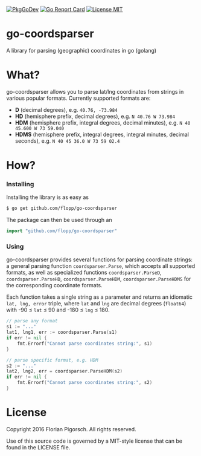 [![PkgGoDev](https://pkg.go.dev/badge/github.com/flopp/go-coordsparser)](https://pkg.go.dev/github.com/flopp/go-coordsparser)
[![Go Report Card](https://goreportcard.com/badge/flopp/go-coordsparser)](https://goreportcard.com/report/flopp/go-coordsparser)
[![License MIT](https://img.shields.io/badge/license-MIT-lightgrey.svg?style=flat)](https://github.com/flopp/go-coordsparser)

# go-coordsparser
A library for parsing (geographic) coordinates in go (golang)

# What?

go-coordsparser allows you to parse lat/lng coordinates from strings in various popular formats. Currently supported formats are:

- **D** (decimal degrees), e.g. `40.76, -73.984`
- **HD** (hemisphere prefix, decimal degrees), e.g. `N 40.76 W 73.984`
- **HDM** (hemisphere prefix, integral degrees, decimal minutes), e.g. `N 40 45.600 W 73 59.040`
- **HDMS** (hemisphere prefix, integral degrees, integral minutes, decimal seconds), e.g. `N 40 45 36.0 W 73 59 02.4`

# How?

### Installing
Installing the library is as easy as

```bash
$ go get github.com/flopp/go-coordsparser
```

The package can then be used through an

```go
import "github.com/flopp/go-coordsparser"
```

### Using
go-coordsparser provides several functions for parsing coordinate strings: a general parsing function `coordsparser.Parse`, which accepts all supported formats, as well as specialized functions `coordsparser.ParseD`, `coordsparser.ParseHD`, `coordsparser.ParseHDM`, `coordsparser.ParseHDMS` for the corresponding coordinate formats.

Each function takes a single string as a parameter and returns an idiomatic `lat, lng, error` triple, where `lat` and `lng` are decimal degrees (`float64`) with -90 ≤ `lat` ≤ 90 and -180 ≤ `lng` ≤ 180.

```go
// parse any format
s1 := "..."
lat1, lng1, err := coordsparser.Parse(s1)
if err != nil {
    fmt.Errorf("Cannot parse coordinates string:", s1)
}

// parse specific format, e.g. HDM
s2 := "..."
lat2, lng2, err = coordsparser.ParseHDM(s2)
if err != nil {
    fmt.Errorf("Cannot parse coordinates string:", s2)
}
```

# License
Copyright 2016 Florian Pigorsch. All rights reserved.

Use of this source code is governed by a MIT-style license that can be found in the LICENSE file.
